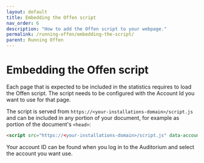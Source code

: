 ```yaml
---
layout: default
title: Embedding the Offen script
nav_order: 6
description: "How to add the Offen script to your webpage."
permalink: /running-offen/embedding-the-script/
parent: Running Offen
---
```


# Embedding the Offen script

Each page that is expected to be included in the statistics requires to load the Offen script. The script needs to be configured with the Account Id you want to use for that page.

The script is served from `https://<your-installations-domain>/script.js` and can be included in any portion of your document, for example as portion of the document's `<head>`:

```html
<script src="https://<your-installations-domain>/script.js" data-account-id="<your-account-id>"></script>
```

Your account ID can be found when you log in to the Auditorium and select the account you want use.
